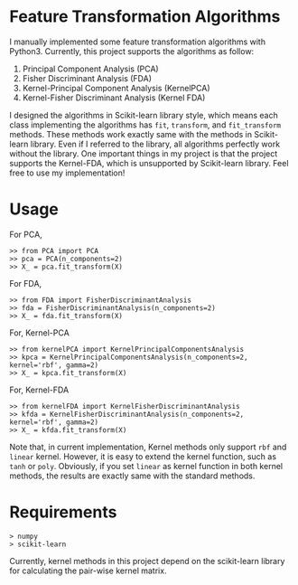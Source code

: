 Feature Transformation Algorithms
======
I manually implemented some feature transformation algorithms with Python3. Currently, this project supports the algorithms as follow:

1. Principal Component Analysis (PCA)
2. Fisher Discriminant Analysis (FDA)
3. Kernel-Principal Component Analysis (KernelPCA)
4. Kernel-Fisher Discriminant Analysis (Kernel FDA)

I designed the algorithms in Scikit-learn library style, which means each class implementing the algorithms has `fit`, `transform`, and `fit_transform` methods.
These methods work exactly same with the methods in Scikit-learn library. 
Even if I referred to the library, all algorithms perfectly work without the library.
One important things in my project is that the project supports the Kernel-FDA, which is unsupported by Scikit-learn library.
Feel free to use my implementation!

Usage
==
For PCA,
```
>> from PCA import PCA
>> pca = PCA(n_components=2)
>> X_ = pca.fit_transform(X)
```
For FDA,
```
>> from FDA import FisherDiscriminantAnalysis
>> fda = FisherDiscriminantAnalysis(n_components=2)
>> X_ = fda.fit_transform(X)
```
For, Kernel-PCA
```
>> from kernelPCA import KernelPrincipalComponentsAnalysis
>> kpca = KernelPrincipalComponentsAnalysis(n_components=2, kernel='rbf', gamma=2)
>> X_ = kpca.fit_transform(X)
```
For, Kernel-FDA
```
>> from kernelFDA import KernelFisherDiscriminantAnalysis
>> kfda = KernelFisherDiscriminantAnalysis(n_components=2, kernel='rbf', gamma=2)
>> X_ = kfda.fit_transform(X)
```
Note that, in current implementation, Kernel methods only support `rbf` and `linear` kernel.
However, it is easy to extend the kernel function, such as `tanh` or `poly`.
Obviously, if you set `linear` as kernel function in both kernel methods, 
the results are exactly same with the standard methods.

Requirements
==
```
> numpy
> scikit-learn
```
Currently, kernel methods in this project depend on the scikit-learn library 
for calculating the pair-wise kernel matrix.
